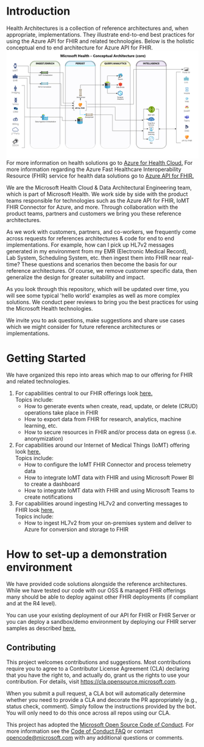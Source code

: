 # Introduction 
Health Architectures is a collection of reference architectures and, when appropriate, implementations. They illustrate end-to-end best practices for using the Azure API for FHIR and related technologies. Below is the holistic conceptual end to end architecture for Azure API for FHIR.
![Microsoft Health Concecptual](./ConceptualArchitectureCore.png)
For more information on health solutions go to [Azure for Health Cloud.](https://azure.microsoft.com/en-us/industries/healthcare/) For more information regarding the Azure Fast Healthcare Interoperability Resource (FHIR) service for health data solutions go to [Azure API for FHIR.](https://azure.microsoft.com/en-us/services/azure-api-for-fhir/)

We are the Microsoft Health Cloud & Data Architectural Engineering team, which is part of Microsoft Health. We work side by side with the product teams responsible for technologies such as the Azure API for FHIR, IoMT FHIR Connector for Azure, and more. Through collaboration with the product teams, partners and customers we bring you these reference architectures.

As we work with customers, partners, and co-workers, we frequently come across requests for references architectures & code for end to end implementations. For example, how can I pick up HL7v2 messages generated in my environment from my EMR (Electronic Medical Record), Lab System, Scheduling System, etc. then ingest them into FHIR near real-time? These questions and scenarios then become the basis for our reference architectures. Of course, we remove customer specific data, then generalize the design for greater suitability and impact.

As you look through this repository, which will be updated over time, you will see some typical 'hello world' examples as well as more complex solutions. We conduct peer reviews to bring you the best practices for using the Microsoft Health technologies.

We invite you to ask questions, make suggestions and share use cases which we might consider for future reference architectures or implementations.


# Getting Started
We have organized this repo into areas which map to our offering for FHIR and related technologies.

1.  For capabilities central to our FHIR offerings look [here.](http://github.com/microsoft/health-architectures/tree/master/FHIR)  
Topics include:  
    *   How to generate events when create, read, update, or delete (CRUD) operations take place in FHIR
    *   How to export data from FHIR for research, analytics, machine learning, etc.  
    *   How to secure resources in FHIR and/or process data on egress (i.e. anonymization)
2.  For capabilities around our Internet of Medical Things (IoMT) offering look [here.](http://github.com/microsoft/health-architectures/tree/master/IoMT)  
Topics include:  
    *   How to configure the IoMT FHIR Connector and process telemetry data  
    *   How to integrate IoMT data with FHIR and using Microsoft Power BI to create a dashboard  
    *   How to integrate IoMT data with FHIR and using Microsoft Teams to create notifications
3.  For capabilities around ingesting HL7v2 and converting messages to FHIR look [here.](http://github.com/microsoft/health-architectures/tree/master/HL7Conversion)  
Topics include:  
    *   How to ingest HL7v2 from your on-premises system and deliver to Azure for conversion and storage to FHIR   
 

# How to set-up a demonstration environment
We have provided code solutions alongside the reference architectures. While we have tested our code with our OSS & managed FHIR offerings many should be able to deploy against other FHIR deployments (if compliant and at the R4 level).

You can use your existing deployment of our API for FHIR or FHIR Server or you can deploy a sandbox/demo environment by deploying our FHIR server samples as described [here.](http://aka.ms/fhircore)

## Contributing

This project welcomes contributions and suggestions.  Most contributions require you to agree to a
Contributor License Agreement (CLA) declaring that you have the right to, and actually do, grant us
the rights to use your contribution. For details, visit https://cla.opensource.microsoft.com.

When you submit a pull request, a CLA bot will automatically determine whether you need to provide
a CLA and decorate the PR appropriately (e.g., status check, comment). Simply follow the instructions
provided by the bot. You will only need to do this once across all repos using our CLA.

This project has adopted the [Microsoft Open Source Code of Conduct](https://opensource.microsoft.com/codeofconduct/).
For more information see the [Code of Conduct FAQ](https://opensource.microsoft.com/codeofconduct/faq/) or
contact [opencode@microsoft.com](mailto:opencode@microsoft.com) with any additional questions or comments.